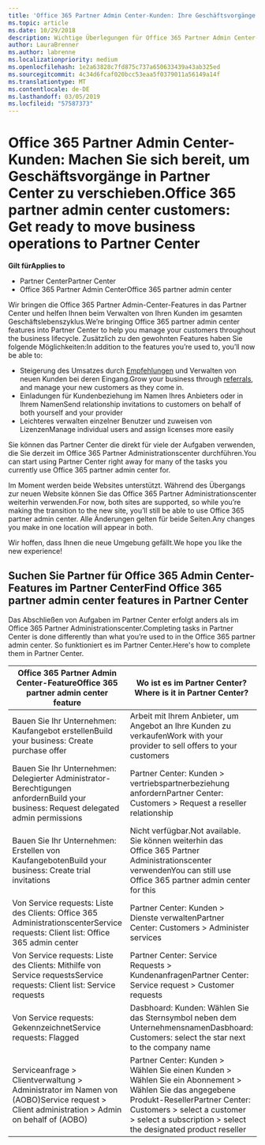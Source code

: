 ```yaml
---
title: 'Office 365 Partner Admin Center-Kunden: Ihre Geschäftsvorgänge werden auf das Partner Center| Partner Center übertragen'
ms.topic: article
ms.date: 10/29/2018
description: Wichtige Überlegungen für Office 365 Partner Admin Center-Kunden bei der Migration zum Partner Center
author: LauraBrenner
ms.author: labrenne
ms.localizationpriority: medium
ms.openlocfilehash: 1e2a63828c7fd875c737a650633439a43ab325ed
ms.sourcegitcommit: 4c34d6fcaf020bcc53eaa5f0379011a56149a14f
ms.translationtype: MT
ms.contentlocale: de-DE
ms.lasthandoff: 03/05/2019
ms.locfileid: "57587373"
---
```

# <a name="office-365-partner-admin-center-customers-get-ready-to-move-business-operations-to-partner-center"></a><span data-ttu-id="9c41b-103">Office 365 Partner Admin Center-Kunden: Machen Sie sich bereit, um Geschäftsvorgänge in Partner Center zu verschieben.</span><span class="sxs-lookup"><span data-stu-id="9c41b-103">Office 365 partner admin center customers: Get ready to move business operations to Partner Center</span></span>

<span data-ttu-id="9c41b-104">**Gilt für**</span><span class="sxs-lookup"><span data-stu-id="9c41b-104">**Applies to**</span></span> 

- <span data-ttu-id="9c41b-105">Partner Center</span><span class="sxs-lookup"><span data-stu-id="9c41b-105">Partner Center</span></span>
- <span data-ttu-id="9c41b-106">Office 365 Partner Admin Center</span><span class="sxs-lookup"><span data-stu-id="9c41b-106">Office 365 partner admin center</span></span>

<span data-ttu-id="9c41b-107">Wir bringen die Office 365 Partner Admin-Center-Features in das Partner Center und helfen Ihnen beim Verwalten von Ihren Kunden im gesamten Geschäftslebenszyklus.</span><span class="sxs-lookup"><span data-stu-id="9c41b-107">We’re bringing Office 365 partner admin center features into Partner Center to help you manage your customers throughout the business lifecycle.</span></span> <span data-ttu-id="9c41b-108">Zusätzlich zu den gewohnten Features haben Sie folgende Möglichkeiten:</span><span class="sxs-lookup"><span data-stu-id="9c41b-108">In addition to the features you’re used to, you’ll now be able to:</span></span> 

*  <span data-ttu-id="9c41b-109">Steigerung des Umsatzes durch [Empfehlungen](referrals.md) und Verwalten von neuen Kunden bei deren Eingang.</span><span class="sxs-lookup"><span data-stu-id="9c41b-109">Grow your business through [referrals](referrals.md), and manage your new customers as they come in.</span></span>
*  <span data-ttu-id="9c41b-110">Einladungen für Kundenbeziehung im Namen Ihres Anbieters oder in Ihrem Namen</span><span class="sxs-lookup"><span data-stu-id="9c41b-110">Send relationship invitations to customers on behalf of both yourself and your provider</span></span>
*  <span data-ttu-id="9c41b-111">Leichteres verwalten einzelner Benutzer und zuweisen von Lizenzen</span><span class="sxs-lookup"><span data-stu-id="9c41b-111">Manage individual users and assign licenses more easily</span></span>

<span data-ttu-id="9c41b-112">Sie können das Partner Center die direkt für viele der Aufgaben verwenden, die Sie derzeit im Office 365 Partner Administrationscenter durchführen.</span><span class="sxs-lookup"><span data-stu-id="9c41b-112">You can start using Partner Center right away for many of the tasks you currently use Office 365 partner admin center for.</span></span> 

<span data-ttu-id="9c41b-113">Im Moment werden beide Websites unterstützt. Während des Übergangs zur neuen Website können Sie das Office 365 Partner Administrationscenter weiterhin verwenden.</span><span class="sxs-lookup"><span data-stu-id="9c41b-113">For now, both sites are supported, so while you’re making the transition to the new site, you’ll still be able to use Office 365 partner admin center.</span></span> <span data-ttu-id="9c41b-114">Alle Änderungen gelten für beide Seiten.</span><span class="sxs-lookup"><span data-stu-id="9c41b-114">Any changes you make in one location will appear in both.</span></span>

<span data-ttu-id="9c41b-115">Wir hoffen, dass Ihnen die neue Umgebung gefällt.</span><span class="sxs-lookup"><span data-stu-id="9c41b-115">We hope you like the new experience!</span></span>

## <a name="find-office-365-partner-admin-center-features-in-partner-center"></a><span data-ttu-id="9c41b-116">Suchen Sie Partner für Office 365 Admin Center-Features im Partner Center</span><span class="sxs-lookup"><span data-stu-id="9c41b-116">Find Office 365 partner admin center features in Partner Center</span></span>

<span data-ttu-id="9c41b-117">Das Abschließen von Aufgaben im Partner Center erfolgt anders als im Office 365 Partner Administrationscenter.</span><span class="sxs-lookup"><span data-stu-id="9c41b-117">Completing tasks in Partner Center is done differently than what you’re used to in the Office 365 partner admin center.</span></span> <span data-ttu-id="9c41b-118">So funktioniert es im Partner Center.</span><span class="sxs-lookup"><span data-stu-id="9c41b-118">Here's how to complete them in Partner Center.</span></span>

| <span data-ttu-id="9c41b-119">Office 365 Partner Admin Center-Feature</span><span class="sxs-lookup"><span data-stu-id="9c41b-119">Office 365 partner admin center feature</span></span>                       | <span data-ttu-id="9c41b-120">Wo ist es im Partner Center?</span><span class="sxs-lookup"><span data-stu-id="9c41b-120">Where is it in Partner Center?</span></span> | 
|   -----------------------------------------------  | -------------- |
| <span data-ttu-id="9c41b-121">Bauen Sie Ihr Unternehmen: Kaufangebot erstellen</span><span class="sxs-lookup"><span data-stu-id="9c41b-121">Build your business: Create purchase offer</span></span> | <span data-ttu-id="9c41b-122">Arbeit mit Ihrem Anbieter, um Angebot an Ihre Kunden zu verkaufen</span><span class="sxs-lookup"><span data-stu-id="9c41b-122">Work with your provider to sell offers to your customers</span></span> |
| <span data-ttu-id="9c41b-123">Bauen Sie Ihr Unternehmen: Delegierter Administrator-Berechtigungen anfordern</span><span class="sxs-lookup"><span data-stu-id="9c41b-123">Build your business: Request delegated admin permissions</span></span> | <span data-ttu-id="9c41b-124">Partner Center: Kunden > vertriebspartnerbeziehung anfordern</span><span class="sxs-lookup"><span data-stu-id="9c41b-124">Partner Center: Customers > Request a reseller relationship</span></span> |
| <span data-ttu-id="9c41b-125">Bauen Sie Ihr Unternehmen: Erstellen von Kaufangeboten</span><span class="sxs-lookup"><span data-stu-id="9c41b-125">Build your business: Create trial invitations</span></span> | <span data-ttu-id="9c41b-126">Nicht verfügbar.</span><span class="sxs-lookup"><span data-stu-id="9c41b-126">Not available.</span></span> <span data-ttu-id="9c41b-127">Sie können weiterhin das Office 365 Partner Administrationscenter verwenden</span><span class="sxs-lookup"><span data-stu-id="9c41b-127">You can still use Office 365 partner admin center for this</span></span> |
| <span data-ttu-id="9c41b-128">Von Service requests: Liste des Clients: Office 365 Administrationscenter</span><span class="sxs-lookup"><span data-stu-id="9c41b-128">Service requests: Client list: Office 365 admin center</span></span> | <span data-ttu-id="9c41b-129">Partner Center: Kunden > Dienste verwalten</span><span class="sxs-lookup"><span data-stu-id="9c41b-129">Partner Center: Customers > Administer services</span></span> |
| <span data-ttu-id="9c41b-130">Von Service requests: Liste des Clients: Mithilfe von Service requests</span><span class="sxs-lookup"><span data-stu-id="9c41b-130">Service requests: Client list: Service requests</span></span> | <span data-ttu-id="9c41b-131">Partner Center: Service Requests > Kundenanfragen</span><span class="sxs-lookup"><span data-stu-id="9c41b-131">Partner Center: Service request > Customer requests</span></span> |
| <span data-ttu-id="9c41b-132">Von Service requests: Gekennzeichnet</span><span class="sxs-lookup"><span data-stu-id="9c41b-132">Service requests: Flagged</span></span> | <span data-ttu-id="9c41b-133">Dasbhoard: Kunden: Wählen Sie das Sternsymbol neben dem Unternehmensnamen</span><span class="sxs-lookup"><span data-stu-id="9c41b-133">Dasbhoard: Customers: select the star next to the company name</span></span> |
| <span data-ttu-id="9c41b-134">Serviceanfrage > Clientverwaltung > Administrator im Namen von (AOBO)</span><span class="sxs-lookup"><span data-stu-id="9c41b-134">Service request > Client administration > Admin on behalf of (AOBO)</span></span> | <span data-ttu-id="9c41b-135">Partner Center: Kunden > Wählen Sie einen Kunden > Wählen Sie ein Abonnement > Wählen Sie das angegebene Produkt-Reseller</span><span class="sxs-lookup"><span data-stu-id="9c41b-135">Partner Center: Customers > select a customer > select a subscription > select the designated product reseller</span></span> |

